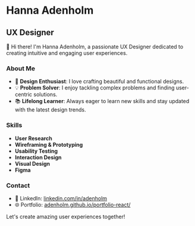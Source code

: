 # Hanna Adenholm

## UX Designer

👋 Hi there! I'm Hanna Adenholm, a passionate UX Designer dedicated to creating intuitive and engaging user experiences.

### About Me

- 🎨 **Design Enthusiast**: I love crafting beautiful and functional designs.
- 💡 **Problem Solver**: I enjoy tackling complex problems and finding user-centric solutions.
- 📚 **Lifelong Learner**: Always eager to learn new skills and stay updated with the latest design trends.

### Skills

- **User Research**
- **Wireframing & Prototyping**
- **Usability Testing**
- **Interaction Design**
- **Visual Design**
- **Figma**

<!--
### Projects

- **Master thesis**
- **Project B**: Conducted user research and usability testing for a mobile app, leading to a 15% improvement in user satisfaction.

-->

### Contact

- 💼 LinkedIn: [linkedin.com/in/adenholm](https://linkedin.com/in/adenholm)
- 🌐 Portfolio: [adenholm.github.io/portfolio-react/](https://adenholm.github.io/portfolio-react/)

Let's create amazing user experiences together!
